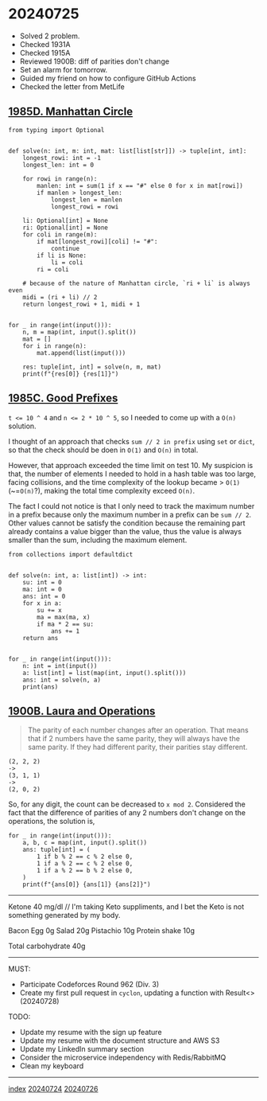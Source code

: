 <head><meta name="viewport" content="width=device-width, initial-scale=1.0, user-scalable=yes" /><meta charset="UTF-8"></head>

# 20240725

- Solved 2 problem.
- Checked 1931A
- Checked 1915A
- Reviewed 1900B: diff of parities don\'t change
- Set an alarm for tomorrow.
- Guided my friend on how to configure GitHub Actions
- Checked the letter from MetLife

## [1985D. Manhattan Circle](https://codeforces.com/problemset/problem/1985/D)

```
from typing import Optional


def solve(n: int, m: int, mat: list[list[str]]) -> tuple[int, int]:
    longest_rowi: int = -1
    longest_len: int = 0

    for rowi in range(n):
        manlen: int = sum(1 if x == "#" else 0 for x in mat[rowi])
        if manlen > longest_len:
            longest_len = manlen
            longest_rowi = rowi

    li: Optional[int] = None
    ri: Optional[int] = None
    for coli in range(m):
        if mat[longest_rowi][coli] != "#":
            continue
        if li is None:
            li = coli
        ri = coli

    # because of the nature of Manhattan circle, `ri + li` is always even
    midi = (ri + li) // 2
    return longest_rowi + 1, midi + 1


for _ in range(int(input())):
    n, m = map(int, input().split())
    mat = []
    for i in range(n):
        mat.append(list(input()))

    res: tuple[int, int] = solve(n, m, mat)
    print(f"{res[0]} {res[1]}")
```

## [1985C. Good Prefixes](https://codeforces.com/problemset/problem/1985/C)

`t <= 10 ^ 4` and `n <= 2 * 10 ^ 5`, so I needed to come up with a `O(n)` solution.

I thought of an approach that checks `sum // 2 in prefix` using `set` or `dict`, so that the check should be doen in `O(1)` and `O(n)` in total.

However, that approach exceeded the time limit on test 10. My suspicion is that, the number of elements I needed to hold in a hash table was too large, facing collisions, and the time complexity of the lookup became > `O(1)` (~=`O(n)`?), making the total time complexity exceed `O(n)`.

The fact I could not notice is that I only need to track the maximum number in a prefix because only the maximum number in a prefix can be `sum // 2`.
Other values cannot be satisfy the condition because the remaining part already contains a value bigger than the value, thus the value is always smaller than the sum, including the maximum element.

```
from collections import defaultdict


def solve(n: int, a: list[int]) -> int:
    su: int = 0
    ma: int = 0
    ans: int = 0
    for x in a:
        su += x
        ma = max(ma, x)
        if ma * 2 == su:
            ans += 1
    return ans


for _ in range(int(input())):
    n: int = int(input())
    a: list[int] = list(map(int, input().split()))
    ans: int = solve(n, a)
    print(ans)
```

## [1900B. Laura and Operations](https://codeforces.com/contest/1900/problem/B)

> The parity of each number changes after an operation. That means that if 2
 numbers have the same parity, they will always have the same parity. If they had different parity, their parities stay different.

```
(2, 2, 2)
->
(3, 1, 1)
->
(2, 0, 2)
```

So, for any digit, the count can be decreased to `x mod 2`. Considered the fact that the difference of parities of any 2 numbers don\'t change on the operations, the solution is,

```
for _ in range(int(input())):
    a, b, c = map(int, input().split())
    ans: tuple[int] = (
        1 if b % 2 == c % 2 else 0,
        1 if a % 2 == c % 2 else 0,
        1 if a % 2 == b % 2 else 0,
    )
    print(f"{ans[0]} {ans[1]} {ans[2]}")
```

---

Ketone 40 mg/dl  // I\'m taking Keto suppliments, and I bet the Keto is not something generated by my body.

Bacon Egg 0g
Salad 20g
Pistachio 10g
Protein shake 10g

Total carbohydrate 40g

---

MUST:

- Participate Codeforces Round 962 (Div. 3)
- Create my first pull request in `cyclon`, updating a function with Result<> (20240728)

TODO:

- Update my resume with the sign up feature
- Update my resume with the document structure and AWS S3
- Update my LinkedIn summary section
- Consider the microservice independency with Redis/RabbitMQ
- Clean my keyboard

---

[index](../../index.html)
[20240724](20240724.html)
[20240726](20240726.html)
